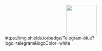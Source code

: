 <div id="header" align="center">
  <img src="https://media.giphy.com/media/H4uE6w9G1uK4M/giphy.gif" width="100"/>
</div>
https://img.shields.io/badge/Telegram-blue?logo=telegram&logoColor=white
